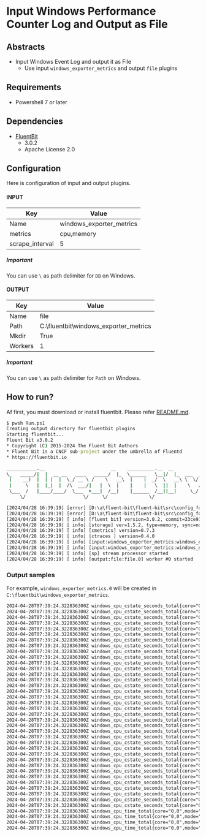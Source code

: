 # Input Windows Performance Counter Log and Output as File

## Abstracts

* Input Windows Event Log and output it as File
  * Use input `windows_exporter_metrics` and output `file` plugins

## Requirements

* Powershell 7 or later

## Dependencies

* [FluentBit](https://fluentbit.io/)
  * 3.0.2
  * Apache License 2.0

## Configuration

Here is configuration of input and output plugins.

#### INPUT

|Key|Value|
|---|---|
|Name|windows_exporter_metrics|
|metrics|cpu,memory|
|scrape_interval|5|

##### Important

You can use `\` as path delimiter for `DB` on Windows.

#### OUTPUT

|Key|Value|
|---|---|
|Name|file|
|Path|C:\fluentbit\windows_exporter_metrics|
|Mkdir|True|
|Workers|1|

##### Important

You can use `\` as path delimiter for `Path` on Windows.

## How to run?

Af first, you must download or install fluentbit.
Please refer [README.md](../00_GetStarted/README.md).

````bat
$ pwsh Run.ps1
Creating output directory for fluentbit plugins
Starting fluentbit...
Fluent Bit v3.0.2
* Copyright (C) 2015-2024 The Fluent Bit Authors
* Fluent Bit is a CNCF sub-project under the umbrella of Fluentd
* https://fluentbit.io

___________.__                        __    __________.__  __          ________
\_   _____/|  |  __ __   ____   _____/  |_  \______   \__|/  |_  ___  _\_____  \
 |    __)  |  | |  |  \_/ __ \ /    \   __\  |    |  _/  \   __\ \  \/ / _(__  <
 |     \   |  |_|  |  /\  ___/|   |  \  |    |    |   \  ||  |    \   / /       \
 \___  /   |____/____/  \___  >___|  /__|    |______  /__||__|     \_/ /______  /
     \/                     \/     \/               \/                        \/

[2024/04/28 16:39:19] [error] [D:\a\fluent-bit\fluent-bit\src\config_format\flb_cf_fluentbit.c:458 errno=2] No such file or directory
[2024/04/28 16:39:19] [error] [D:\a\fluent-bit\fluent-bit\src\config_format\flb_cf_fluentbit.c:458 errno=2] No such file or directory
[2024/04/28 16:39:19] [ info] [fluent bit] version=3.0.2, commit=33ce918351, pid=24032
[2024/04/28 16:39:19] [ info] [storage] ver=1.5.2, type=memory, sync=normal, checksum=off, max_chunks_up=128
[2024/04/28 16:39:19] [ info] [cmetrics] version=0.7.3
[2024/04/28 16:39:19] [ info] [ctraces ] version=0.4.0
[2024/04/28 16:39:19] [ info] [input:windows_exporter_metrics:windows_exporter_metrics.0] initializing
[2024/04/28 16:39:19] [ info] [input:windows_exporter_metrics:windows_exporter_metrics.0] storage_strategy='memory' (memory only)
[2024/04/28 16:39:19] [ info] [sp] stream processor started
[2024/04/28 16:39:19] [ info] [output:file:file.0] worker #0 started
````

### Output samples

For example, `windows_exporter_metrics.0` will be created in `C:\fluentbit\windows_exporter_metrics`.

````txt
2024-04-28T07:39:24.322836300Z windows_cpu_cstate_seconds_total{core="0,0",state="c1"} = 397.72298169999999
2024-04-28T07:39:24.322836300Z windows_cpu_cstate_seconds_total{core="0,0",state="c2"} = 53091.023496100002
2024-04-28T07:39:24.322836300Z windows_cpu_cstate_seconds_total{core="0,0",state="c3"} = 0
2024-04-28T07:39:24.322836300Z windows_cpu_cstate_seconds_total{core="0,1",state="c1"} = 197.1708639
2024-04-28T07:39:24.322836300Z windows_cpu_cstate_seconds_total{core="0,1",state="c2"} = 54750.680195399997
2024-04-28T07:39:24.322836300Z windows_cpu_cstate_seconds_total{core="0,1",state="c3"} = 0
2024-04-28T07:39:24.322836300Z windows_cpu_cstate_seconds_total{core="0,2",state="c1"} = 1568.5331524000001
2024-04-28T07:39:24.322836300Z windows_cpu_cstate_seconds_total{core="0,2",state="c2"} = 49750.142568299998
2024-04-28T07:39:24.322836300Z windows_cpu_cstate_seconds_total{core="0,2",state="c3"} = 0
2024-04-28T07:39:24.322836300Z windows_cpu_cstate_seconds_total{core="0,3",state="c1"} = 265.43935199999999
2024-04-28T07:39:24.322836300Z windows_cpu_cstate_seconds_total{core="0,3",state="c2"} = 54390.592284500002
2024-04-28T07:39:24.322836300Z windows_cpu_cstate_seconds_total{core="0,3",state="c3"} = 0
2024-04-28T07:39:24.322836300Z windows_cpu_cstate_seconds_total{core="0,4",state="c1"} = 644.43338110000002
2024-04-28T07:39:24.322836300Z windows_cpu_cstate_seconds_total{core="0,4",state="c2"} = 52696.985993000002
2024-04-28T07:39:24.322836300Z windows_cpu_cstate_seconds_total{core="0,4",state="c3"} = 0
2024-04-28T07:39:24.322836300Z windows_cpu_cstate_seconds_total{core="0,5",state="c1"} = 315.53428580000002
2024-04-28T07:39:24.322836300Z windows_cpu_cstate_seconds_total{core="0,5",state="c2"} = 54294.0685122
2024-04-28T07:39:24.322836300Z windows_cpu_cstate_seconds_total{core="0,5",state="c3"} = 0
2024-04-28T07:39:24.322836300Z windows_cpu_cstate_seconds_total{core="0,6",state="c1"} = 548.29093720000003
2024-04-28T07:39:24.322836300Z windows_cpu_cstate_seconds_total{core="0,6",state="c2"} = 53046.921896699998
2024-04-28T07:39:24.322836300Z windows_cpu_cstate_seconds_total{core="0,6",state="c3"} = 0
2024-04-28T07:39:24.322836300Z windows_cpu_cstate_seconds_total{core="0,7",state="c1"} = 359.9918389
2024-04-28T07:39:24.322836300Z windows_cpu_cstate_seconds_total{core="0,7",state="c2"} = 54251.192052400002
2024-04-28T07:39:24.322836300Z windows_cpu_cstate_seconds_total{core="0,7",state="c3"} = 0
2024-04-28T07:39:24.322836300Z windows_cpu_cstate_seconds_total{core="0,8",state="c1"} = 404.54995789999998
2024-04-28T07:39:24.322836300Z windows_cpu_cstate_seconds_total{core="0,8",state="c2"} = 53383.478928800003
2024-04-28T07:39:24.322836300Z windows_cpu_cstate_seconds_total{core="0,8",state="c3"} = 0
2024-04-28T07:39:24.322836300Z windows_cpu_cstate_seconds_total{core="0,9",state="c1"} = 320.21822539999999
2024-04-28T07:39:24.322836300Z windows_cpu_cstate_seconds_total{core="0,9",state="c2"} = 54363.311065200003
2024-04-28T07:39:24.322836300Z windows_cpu_cstate_seconds_total{core="0,9",state="c3"} = 0
2024-04-28T07:39:24.322836300Z windows_cpu_cstate_seconds_total{core="0,10",state="c1"} = 522.44706110000004
2024-04-28T07:39:24.322836300Z windows_cpu_cstate_seconds_total{core="0,10",state="c2"} = 52894.482066500001
2024-04-28T07:39:24.322836300Z windows_cpu_cstate_seconds_total{core="0,10",state="c3"} = 0
2024-04-28T07:39:24.322836300Z windows_cpu_cstate_seconds_total{core="0,11",state="c1"} = 330.43421189999998
2024-04-28T07:39:24.322836300Z windows_cpu_cstate_seconds_total{core="0,11",state="c2"} = 54424.403525399997
2024-04-28T07:39:24.322836300Z windows_cpu_cstate_seconds_total{core="0,11",state="c3"} = 0
2024-04-28T07:39:24.322836300Z windows_cpu_time_total{core="0,0",mode="idle"} = 54457.4375
2024-04-28T07:39:24.322836300Z windows_cpu_time_total{core="0,0",mode="interrupt"} = 505.125
2024-04-28T07:39:24.322836300Z windows_cpu_time_total{core="0,0",mode="dpc"} = 270.8125
2024-04-28T07:39:24.322836300Z windows_cpu_time_total{core="0,0",mode="privileged"} = 1694.546875
````